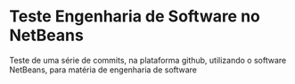 # Teste Engenharia de Software no NetBeans

Teste de uma série de commits, na plataforma github, utilizando o software NetBeans, para matéria de engenharia de software
